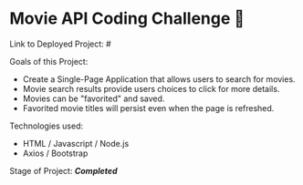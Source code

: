 # Movie API Coding Challenge 🍿

Link to Deployed Project: #

Goals of this Project:
- Create a Single-Page Application that allows users to search for movies.
- Movie search results provide users choices to click for more details.
- Movies can be "favorited" and saved.
- Favorited movie titles will persist even when the page is refreshed.

Technologies used:
- HTML / Javascript / Node.js
- Axios / Bootstrap

Stage of Project: ***Completed***
